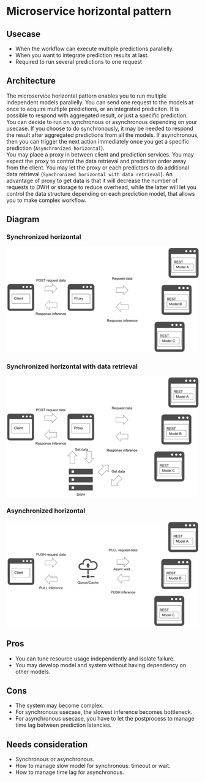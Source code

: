 # Microservice horizontal pattern

## Usecase
- When the workflow can execute multiple predictions parallelly.
- When you want to integrate prediction results at last.
- Required to run several predictions to one request

## Architecture
The microservice horizontal pattern enables you to run multiple independent models parallelly. You can send one request to the models at once to acquire multiple predictions, or an integrated prediciton. It is possible to respond with aggregated result, or just a specific prediction.<br>
You can decide to run on synchronous or asynchronous depending on your usecase. If you choose to do synchronously, it may be needed to respond the result after aggregated predictions from all the models. If asynchronous, then you can trigger the next action immediately once you get a specific prediction (`Asynchronized horizontal`).<br>
You may place a proxy in between client and prediction services. You may expect the proxy to control the data retrieval and prediction order away from the client. You may let the proxy or each predictors to do additional data retrieval (`Synchronized horizontal with data retrieval`). An advantage of proxy to get data is that it will decrease the number of requests to DWH or storage to reduce overhead, while the latter will let you control the data structure depending on each prediction model, that allows you to make complex workflow.

## Diagram
### Synchronized horizontal
![diagram1](diagram1.png)

### Synchronized horizontal with data retrieval
![diagram2](diagram2.png)

### Asynchronized horizontal
![diagram3](diagram3.png)

## Pros
- You can tune resource usage independently and isolate failure.
- You may develop model and system without having dependency on other models.

## Cons
- The system may become complex.
- For synchronous usecase, the slowest inference becomes bottleneck.
- For asynchronous usecase, you have to let the postprocess to manage time lag between prediction latencies.

## Needs consideration
- Synchronous or asynchronous.
- How to manage slow model for synchronous: timeout or wait.
- How to manage time lag for asynchronous.